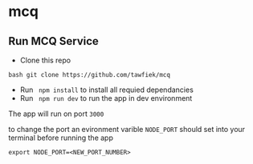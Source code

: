 # mcq
## Run MCQ Service 

* Clone this repo 

``` bash git clone https://github.com/tawfiek/mcq ```
 
* Run ```  npm install ``` to install all requied dependancies
* Run  ```  npm run dev ``` to run the app in dev environment 

The app will run on port `3000`

to change the port an evironment varible `NODE_PORT` should set into your terminal before running the app 

``` export NODE_PORT=<NEW_PORT_NUMBER> ``` 

